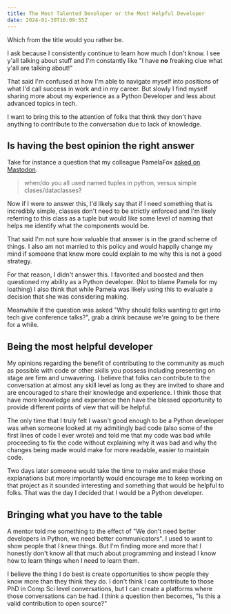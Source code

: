 ```yaml
---
title: The Most Talented Developer or the Most Helpful Developer
date: 2024-01-30T16:09:55Z
---
```


Which from the title would you rather be.

I ask because I consistently continue to learn how much I don't know. I see y'all talking about stuff and I'm constantly like "I have **no** freaking clue what y'all are talking about!"

That said I'm confused at how I'm able to navigate myself into positions of what I'd call success in work and in my career. But slowly I find myself sharing more about my experience as a Python Developer and less about advanced topics in tech.

I want to bring this to the attention of folks that think they don't have anything to contribute to the conversation due to lack of knowledge. 

## Is having the best opinion the right answer

Take for instance a question that my colleague PamelaFox [asked on Mastodon](https://fosstodon.org/@pamelafox/111844685551173888).

> when/do you all used named tuples in python, versus simple clases/dataclasses?

Now if I were to answer this, I'd likely say that if I need something that is incredibly simple, classes don't need to be strictly enforced and I'm likely referring to this class as a tuple but would like some level of naming that helps me identify what the components would be.

That said I'm not sure how valuable that answer is in the grand scheme of things. I also am not married to this policy and would happily change my mind if someone that knew more could explain to me why this is not a good strategy.

For that reason, I didn't answer this. I favorited and boosted and then questioned my ability as a Python developer. (Not to blame Pamela for my loathing) I also think that while Pamela was likely using this to evaluate a decision that she was considering making.

Meanwhile if the question was asked "Why should folks wanting to get into tech give conference talks?", grab a drink because we're going to be there for a while.

## Being the most helpful developer

My opinions regarding the benefit of contributing to the community as much as possible with code or other skills you possess including presenting on stage are firm and unwavering. I believe that folks can contribute to the conversation at almost any skill level as long as they are invited to share and are encouraged to share their knowledge and experience. I think those that have more knowledge and experience then have the blessed opportunity to provide different points of view that will be helpful.

The only time that I truly felt I wasn't good enough to be a Python developer was when someone looked at my admitingly bad code (also some of the first lines of code I ever wrote) and told me that my code was bad while proceeding to fix the code without explaining why it was bad and why the changes being made would make for more readable, easier to maintain code.

Two days later someone would take the time to make and make those explanations but more importantly would encourage me to keep working on that project as it sounded interesting and something that would be helpful to folks. That was the day I decided that I would be a Python developer.

## Bringing what you have to the table

A mentor told me something to the effect of "We don't need better developers in Python, we need better communicators". I used to want to show people that I knew things. But I'm finding more and more that I honestly don't know all that much about programming and instead I know how to learn things when I need to learn them.

I believe the thing I do best is create opportunities to show people they know more than they think they do. I don't think I can contribute to those PhD in Comp Sci level conversations, but I can create a platforms where those conversations can be had. I think a question then becomes, "Is this a valid contribution to open source?"
